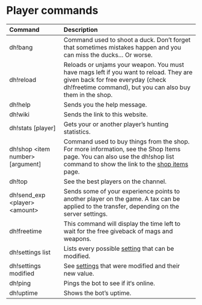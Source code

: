 # Player commands



| Command | Description |
| :--- | :--- |
| dh!bang | Command used to shoot a duck. Don’t forget that sometimes mistakes happen and you can miss the ducks… Or worse. |
| dh!reload | Reloads or unjams your weapon. You must have mags left if you want to reload. They are given back for free everyday \(check dh!freetime command\), but you can also buy them in the shop. |
| dh!help | Sends you the help message. |
| dh!wiki | Sends the link to this website. |
| dh!stats \[player\] | Gets your or another player’s hunting statistics. |
| dh!shop &lt;item number&gt; \[argument\] | Command used to buy things from the shop. For more information, see the Shop Items page. You can also use the dh!shop list command to show the link to the [shop items](store-items.md) page. |
| dh!top | See the best players on the channel. |
| dh!send\_exp &lt;player&gt; &lt;amount&gt; | Sends some of your experience points to another player on the game. A tax can be applied to the transfer, depending on the server settings. |
| dh!freetime | This command will display the time left to wait for the free giveback of mags and weapons. |
| dh!settings list | Lists every possible [setting](../bot-administration/edit-settings-settings-list.md) that can be modified. |
| dh!settings modified | See [settings](../bot-administration/edit-settings-settings-list.md) that were modified and their new value. |
| dh!ping | Pings the bot to see if it‘s online. |
| dh!uptime | Shows the bot’s uptime. |


